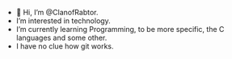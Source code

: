 - 👋 Hi, I’m @ClanofRabtor.
- I’m interested in technology.
- I’m currently learning Programming, to be more specific, the C languages and some other.
- I have no clue how git works.

<!---
ClanofRabtor/ClanofRabtor is a ✨ special ✨ repository because its `README.md` (this file) appears on your GitHub profile.
You can click the Preview link to take a look at your changes.
--->
